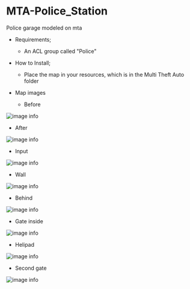 # MTA-Police_Station

Police garage modeled on mta


 - Requirements;
 
   - An ACL group called "Police"

 - How to Install;
 
   - Place the map in your resources, which is in the Multi Theft Auto folder

   
 - Map images

   - Before

 ![image info](/images/old_base_spoiler)

   - After

 ![image info](/images/new_base_spoiler)

   - Input

 ![image info](/images/port_base_spoiler)

   - Wall

 ![image info](/images/details_base_spoiler)

   - Behind

 ![image info](/images/back_base_spoiler)

   - Gate inside

 ![image info](/images/acl_base_spoiler)

   - Helipad

 ![image info](/images/helipont_base_spoiler)

   - Second gate

 ![image info](/images/join_base_spoiler)
